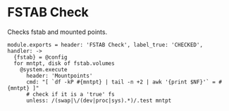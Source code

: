 
# FSTAB Check

Checks fstab and mounted points.

    module.exports = header: 'FSTAB Check', label_true: 'CHECKED', handler: ->
      {fstab} = @config
      for mntpt, disk of fstab.volumes
        @system.execute
          header: 'Mountpoints'
          cmd: "[ `df -kP #{mntpt} | tail -n +2 | awk '{print $NF}'` = #{mntpt} ]"
          # check if it is a 'true' fs
          unless: /(swap|\/(dev|proc|sys).*)/.test mntpt
